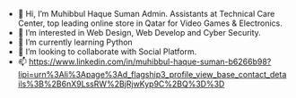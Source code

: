 - 👋 Hi, I’m Muhibbul Haque Suman
Admin. Assistants at Technical Care Center, top leading online store in Qatar for Video Games & Electronics.
- 👀 I’m interested in Web Design, Web Develop and Cyber Security.
- 🌱 I’m currently learning Python
- 💞️ I’m looking to collaborate with Social Platform.
- 📫 https://www.linkedin.com/in/muhibbul-haque-suman-b6266b98?lipi=urn%3Ali%3Apage%3Ad_flagship3_profile_view_base_contact_details%3B%2B6nX9LssRW%2BjRjwKyp9C%2BQ%3D%3D

<!---
muhibsuman/muhibsuman is a ✨ special ✨ repository because its `README.md` (this file) appears on your GitHub profile.
You can click the Preview link to take a look at your changes.
--->
